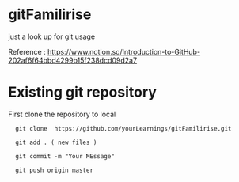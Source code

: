 # gitFamilirise
just a look up for git usage


Reference :
https://www.notion.so/Introduction-to-GitHub-202af6f64bbd4299b15f238dcd09d2a7


# Existing git repository 

First clone the repository to local 

      git clone  https://github.com/yourLearnings/gitFamilirise.git
      
      git add . ( new files )
      
      git commit -m "Your MEssage"
      
      git push origin master
      
      
